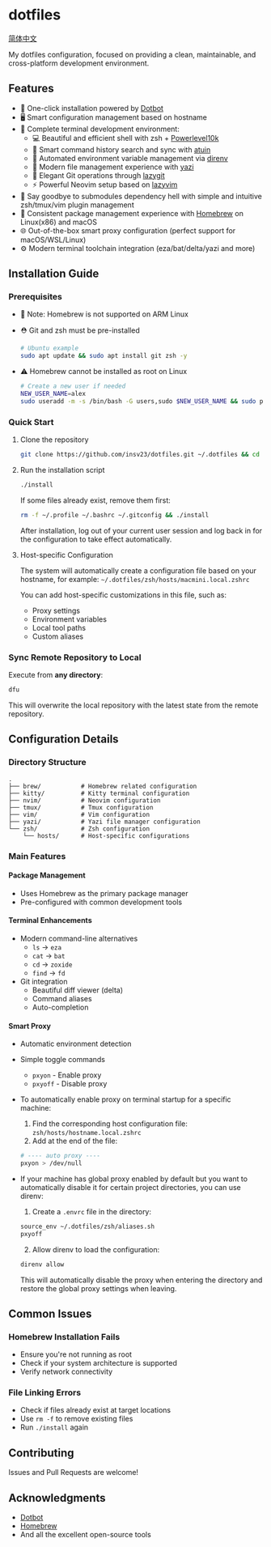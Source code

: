 # dotfiles

[简体中文](README.zh-CN.md)

My dotfiles configuration, focused on providing a clean, maintainable, and cross-platform development environment.

## Features

- 🚀 One-click installation powered by [Dotbot](https://github.com/anishathalye/dotbot)
- 🖥️ Smart configuration management based on hostname
- 🔧 Complete terminal development environment:
  - 💻 Beautiful and efficient shell with zsh + [Powerlevel10k](https://github.com/romkatv/powerlevel10k)
  - 📝 Smart command history search and sync with [atuin](https://github.com/atuinsh/atuin)
  - 🔄 Automated environment variable management via [direnv](https://github.com/direnv/direnv)
  - 📂 Modern file management experience with [yazi](https://github.com/sxyazi/yazi)
  - 🌳 Elegant Git operations through [lazygit](https://github.com/jesseduffield/lazygit)
  - ⚡ Powerful Neovim setup based on [lazyvim](https://github.com/LazyVim/LazyVim)
- 🔌 Say goodbye to submodules dependency hell with simple and intuitive zsh/tmux/vim plugin management
- 🍺 Consistent package management experience with [Homebrew](https://brew.sh/) on Linux(x86) and macOS
- 🌐 Out-of-the-box smart proxy configuration (perfect support for macOS/WSL/Linux)
- ⚙️ Modern terminal toolchain integration (eza/bat/delta/yazi and more)

## Installation Guide

### Prerequisites

- 🚫 Note: Homebrew is not supported on ARM Linux

- ⛑️ Git and zsh must be pre-installed

  ```bash
  # Ubuntu example
  sudo apt update && sudo apt install git zsh -y
  ```

- ⚠️ Homebrew cannot be installed as root on Linux

  ```bash
  # Create a new user if needed
  NEW_USER_NAME=alex
  sudo useradd -m -s /bin/bash -G users,sudo $NEW_USER_NAME && sudo passwd $NEW_USER_NAME
  ```

### Quick Start

1. Clone the repository

   ```bash
   git clone https://github.com/insv23/dotfiles.git ~/.dotfiles && cd ~/.dotfiles
   ```

2. Run the installation script

   ```bash
   ./install
   ```

   If some files already exist, remove them first:

   ```bash
   rm -f ~/.profile ~/.bashrc ~/.gitconfig && ./install
   ```

   After installation, log out of your current user session and log back in for the configuration to take effect automatically.

3. Host-specific Configuration

   The system will automatically create a configuration file based on your hostname, for example: `~/.dotfiles/zsh/hosts/macmini.local.zshrc`

   You can add host-specific customizations in this file, such as:

   - Proxy settings
   - Environment variables
   - Local tool paths
   - Custom aliases

### Sync Remote Repository to Local

Execute from **any directory**:

```bash
dfu
```

This will overwrite the local repository with the latest state from the remote repository.

## Configuration Details

### Directory Structure

```
.
├── brew/           # Homebrew related configuration
├── kitty/          # Kitty terminal configuration
├── nvim/           # Neovim configuration
├── tmux/           # Tmux configuration
├── vim/            # Vim configuration
├── yazi/           # Yazi file manager configuration
└── zsh/            # Zsh configuration
    └── hosts/      # Host-specific configurations
```

### Main Features

#### Package Management

- Uses Homebrew as the primary package manager
- Pre-configured with common development tools

#### Terminal Enhancements

- Modern command-line alternatives
  - `ls` → `eza`
  - `cat` → `bat`
  - `cd` → `zoxide`
  - `find` → `fd`
- Git integration
  - Beautiful diff viewer (delta)
  - Command aliases
  - Auto-completion

#### Smart Proxy

- Automatic environment detection
- Simple toggle commands
  - `pxyon` - Enable proxy
  - `pxyoff` - Disable proxy
- To automatically enable proxy on terminal startup for a specific machine:

  1. Find the corresponding host configuration file: `zsh/hosts/hostname.local.zshrc`
  2. Add at the end of the file:

  ```bash
  # ---- auto proxy ----
  pxyon > /dev/null
  ```

- If your machine has global proxy enabled by default but you want to automatically disable it for certain project directories, you can use direnv:

  1. Create a `.envrc` file in the directory:

  ```bash
  source_env ~/.dotfiles/zsh/aliases.sh
  pxyoff
  ```

  2. Allow direnv to load the configuration:

  ```bash
  direnv allow
  ```

  This will automatically disable the proxy when entering the directory and restore the global proxy settings when leaving.

## Common Issues

### Homebrew Installation Fails

- Ensure you're not running as root
- Check if your system architecture is supported
- Verify network connectivity

### File Linking Errors

- Check if files already exist at target locations
- Use `rm -f` to remove existing files
- Run `./install` again

## Contributing

Issues and Pull Requests are welcome!

## Acknowledgments

- [Dotbot](https://github.com/anishathalye/dotbot)
- [Homebrew](https://brew.sh/)
- And all the excellent open-source tools

